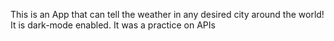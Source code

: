 This is an App that can tell the weather in any desired city around the world! It is dark-mode enabled. It was a practice on APIs
